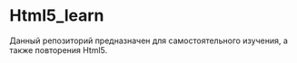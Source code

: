 # Html5_learn
Данный репозиторий предназначен для самостоятельного изучения, а также повторения Html5.

